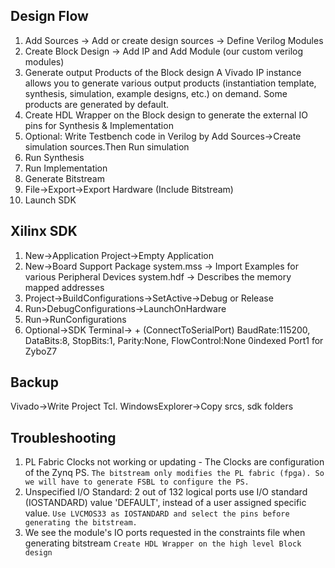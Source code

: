 ## Design Flow
1. Add Sources -> Add or create design sources -> Define Verilog Modules
2. Create Block Design -> Add IP and Add Module (our custom verilog modules)
3. Generate output Products of the Block design
A Vivado IP instance allows you to generate various output products (instantiation template, synthesis, simulation, example designs, etc.) on demand. Some products are
generated by default.
5. Create HDL Wrapper on the Block design to generate the external IO pins for Synthesis & Implementation
6. Optional: Write Testbench code in Verilog by Add Sources->Create simulation sources.Then Run simulation
7. Run Synthesis
8. Run Implementation
9. Generate Bitstream
10. File->Export->Export Hardware (Include Bitstream)
12. Launch SDK

## Xilinx SDK
1. New->Application Project->Empty Application
2. New->Board Support Package
 system.mss -> Import Examples for various Peripheral Devices
 system.hdf -> Describes the memory mapped addresses
3. Project->BuildConfigurations->SetActive->Debug or Release
4. Run>DebugConfigurations->LaunchOnHardware
5. Run->RunConfigurations
6. Optional->SDK Terminal-> + (ConnectToSerialPort)
 BaudRate:115200, DataBits:8, StopBits:1, Parity:None, FlowControl:None
 0indexed Port1 for ZyboZ7

## Backup 
Vivado->Write Project Tcl. WindowsExplorer->Copy srcs, sdk folders

## Troubleshooting
1. PL Fabric Clocks not working or updating - The Clocks are configuration of the Zynq PS.
`The bitstream only modifies the PL fabric (fpga). So we will have to generate FSBL to configure the PS.`
2. Unspecified I/O Standard: 2 out of 132 logical ports use I/O standard (IOSTANDARD) value 'DEFAULT', instead of a user assigned specific value. 
`Use LVCMOS33 as IOSTANDARD and select the pins before generating the bitstream.`
3. We see the module's IO ports requested in the constraints file when generating bitstream
`Create HDL Wrapper on the high level Block design`